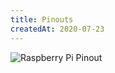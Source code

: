 ```yaml
---
title: Pinouts
createdAt: 2020-07-23
---
```


![Raspberry Pi Pinout](/images/tutiles/raspberry-pi.png)
